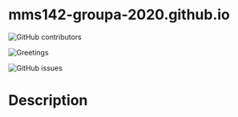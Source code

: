 # mms142-groupa-2020.github.io

![GitHub contributors](https://img.shields.io/github/contributors/ianignacioa/mms142-groupa-2020.github.io?color=green)

![Greetings](https://github.com/ianignacioa/mms142-groupa-2020.github.io/workflows/Greetings/badge.svg?event=issues)

![GitHub issues](https://img.shields.io/github/issues/ianignacioa/mms142-groupa-2020.github.io)

# Description

